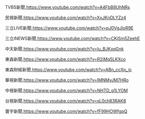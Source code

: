 TVBS新聞,https://www.youtube.com/watch?v=A4FbB8UhNRs

民視新聞,https://www.youtube.com/watch?v=XxJKnDLYZz4

三立LIVE新聞,https://www.youtube.com/watch?v=pJ0VgJloR9E

三立iNEWS新聞,https://www.youtube.com/watch?v=CKjSm5ZeehE

中天新聞,https://www.youtube.com/watch?v=lu_BJKxqGnk

東森新聞,https://www.youtube.com/watch?v=R2iMq5LKXco

東森財經新聞,https://www.youtube.com/watch?v=ABn_ccXn_jc

華視新聞,https://www.youtube.com/watch?v=IMNMyJM7HRo

中視新聞,https://www.youtube.com/watch?v=NHTD_g1LYOM

台視新聞,https://www.youtube.com/watch?v=xL0ch83RAK8

寰宇新聞,https://www.youtube.com/watch?v=fF99HOWfgpQ

